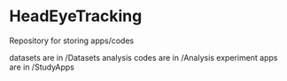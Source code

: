 # HeadEyeTracking
Repository for storing apps/codes 

datasets are in /Datasets
analysis codes are in /Analysis
experiment apps are in /StudyApps
